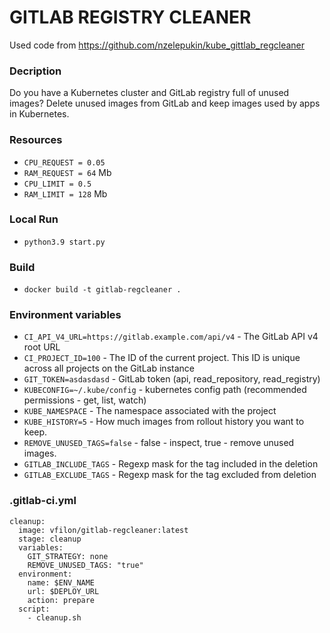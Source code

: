# GITLAB REGISTRY CLEANER

Used code from https://github.com/nzelepukin/kube_gittlab_regcleaner

### Decription
Do you have a Kubernetes cluster and GitLab registry full of unused images? Delete unused images from GitLab and keep images used by apps in Kubernetes.

### Resources
 * `CPU_REQUEST = 0.05`
 * `RAM_REQUEST = 64` Mb
 * `CPU_LIMIT = 0.5`
 * `RAM_LIMIT = 128` Mb

### Local Run
 * `python3.9 start.py`
 
### Build
  * `docker build -t gitlab-regcleaner .`
 
### Environment variables
 * `CI_API_V4_URL=https://gitlab.example.com/api/v4` - The GitLab API v4 root URL
 * `CI_PROJECT_ID=100` - The ID of the current project. This ID is unique across all projects on the GitLab instance
 * `GIT_TOKEN=asdasdasd` - GitLab token (api, read_repository, read_registry)
 * `KUBECONFIG=~/.kube/config` - kubernetes config path (recommended permissions -  get, list, watch)
 * `KUBE_NAMESPACE` - The namespace associated with the project
 * `KUBE_HISTORY=5` - How much images from rollout history you want to keep.
 * `REMOVE_UNUSED_TAGS=false` - false - inspect,  true - remove unused images.
 * `GITLAB_INCLUDE_TAGS` - Regexp mask for the tag included in the deletion
 * `GITLAB_EXCLUDE_TAGS` - Regexp mask for the tag excluded from deletion

### .gitlab-ci.yml

```
cleanup:
  image: vfilon/gitlab-regcleaner:latest
  stage: cleanup
  variables:
    GIT_STRATEGY: none
    REMOVE_UNUSED_TAGS: "true"
  environment:
    name: $ENV_NAME
    url: $DEPLOY_URL
    action: prepare
  script:
    - cleanup.sh
```